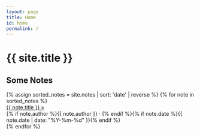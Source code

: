 ```yaml
---
layout: page
title: Home
id: home
permalink: /
---
```


<h1>{{ site.title }}</h1>

<section>
  <h2 class="accent-heading">Some <span class="accent">Notes</span></h2>
  <div class="notes-list">
    {% assign sorted_notes = site.notes | sort: 'date' | reverse %}
    {% for note in sorted_notes %}
      <div class="note-item">
        <a class="note-title internal-link" href="{{ note.url }}">{{ note.title }} <span class="note-arrow">&raquo;</span></a>
        <div class="note-meta">
          {% if note.author %}{{ note.author }} · {% endif %}{% if note.date %}{{ note.date | date: "%Y-%m-%d" }}{% endif %}
        </div>
      </div>
    {% endfor %}
  </div>
</section>
